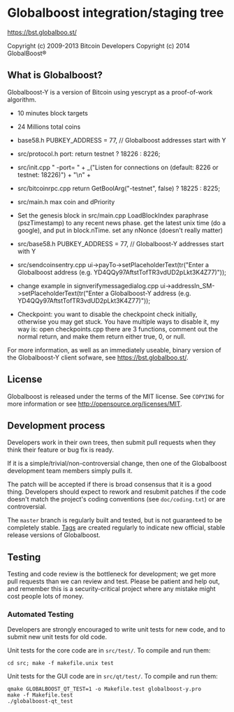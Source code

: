Globalboost integration/staging tree
================================

https://bst.globalboo.st/

Copyright (c) 2009-2013 Bitcoin Developers
Copyright (c) 2014 GlobalBoost®

What is Globalboost?
----------------

Globalboost-Y is a version of Bitcoin using yescrypt as a proof-of-work algorithm.
 - 10 minutes block targets
 - 24 Millions total coins
 
 - base58.h PUBKEY_ADDRESS = 77, // Globalboost addresses start with Y
  - src/protocol.h port: return testnet ? 18226 : 8226; 
 - src/init.cpp " -port=<port>           " + _("Listen for connections on <port> (default: 8226 or testnet: 18226)") + "\n" +
 - src/bitcoinrpc.cpp    return GetBoolArg("-testnet", false) ? 18225 : 8225;
 - src/main.h max coin and dPriority
 - Set the genesis block in src/main.cpp LoadBlockIndex paraphrase (pszTimestamp) to any recent news phase. get the latest unix time (do a google), and put in block.nTime. set any nNonce (doesn't really matter)
 - src/base58.h PUBKEY_ADDRESS = 77, // Globalboost-Y addresses start with Y
 - src/sendcoinsentry.cpp     ui->payTo->setPlaceholderText(tr("Enter a Globalboost address (e.g. YD4QQy97AftstTofTR3vdUD2pLkt3K4Z77)"));
 - change example in signverifymessagedialog.cpp     ui->addressIn_SM->setPlaceholderText(tr("Enter a Globalboost-Y address (e.g. YD4QQy97AftstTofTR3vdUD2pLkt3K4Z77)"));
 - Checkpoint: you want to disable the checkpoint check initially, otherwise you may get stuck. You have multiple ways to disable it, my way is: open checkpoints.cpp there are 3 functions, comment out the normal return, and make them return either true, 0, or null.


For more information, as well as an immediately useable, binary version of
the Globalboost-Y client sofware, see https://bst.globalboo.st/.

License
-------

Globalboost is released under the terms of the MIT license. See `COPYING` for more
information or see http://opensource.org/licenses/MIT.

Development process
-------------------

Developers work in their own trees, then submit pull requests when they think
their feature or bug fix is ready.

If it is a simple/trivial/non-controversial change, then one of the Globalboost
development team members simply pulls it.

The patch will be accepted if there is broad consensus that it is a good thing.
Developers should expect to rework and resubmit patches if the code doesn't
match the project's coding conventions (see `doc/coding.txt`) or are
controversial.

The `master` branch is regularly built and tested, but is not guaranteed to be
completely stable. [Tags](https://github.com/GlobalBoost/GlobalBoost-Y/tags) are created
regularly to indicate new official, stable release versions of Globalboost.

Testing
-------

Testing and code review is the bottleneck for development; we get more pull
requests than we can review and test. Please be patient and help out, and
remember this is a security-critical project where any mistake might cost people
lots of money.

### Automated Testing

Developers are strongly encouraged to write unit tests for new code, and to
submit new unit tests for old code.

Unit tests for the core code are in `src/test/`. To compile and run them:

    cd src; make -f makefile.unix test

Unit tests for the GUI code are in `src/qt/test/`. To compile and run them:

    qmake GLOBALBOOST_QT_TEST=1 -o Makefile.test globalboost-y.pro
    make -f Makefile.test
    ./globalboost-qt_test

